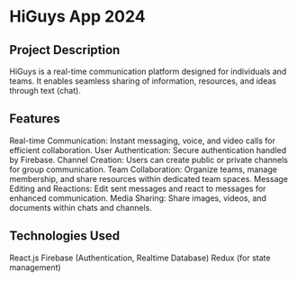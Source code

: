 
# HiGuys App 2024

## Project Description
HiGuys is a real-time communication platform designed for individuals and teams. It enables seamless sharing of information, resources, and ideas through text (chat). 

## Features
Real-time Communication: Instant messaging, voice, and video calls for efficient collaboration.
User Authentication: Secure authentication handled by Firebase.
Channel Creation: Users can create public or private channels for group communication.
Team Collaboration: Organize teams, manage membership, and share resources within dedicated team spaces.
Message Editing and Reactions: Edit sent messages and react to messages for enhanced communication.
Media Sharing: Share images, videos, and documents within chats and channels.


## Technologies Used
React.js
Firebase (Authentication, Realtime Database)
Redux (for state management)

